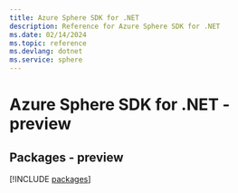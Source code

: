 ```yaml
---
title: Azure Sphere SDK for .NET
description: Reference for Azure Sphere SDK for .NET
ms.date: 02/14/2024
ms.topic: reference
ms.devlang: dotnet
ms.service: sphere
---
```

# Azure Sphere SDK for .NET - preview
## Packages - preview
[!INCLUDE [packages](sphere-index.md)]